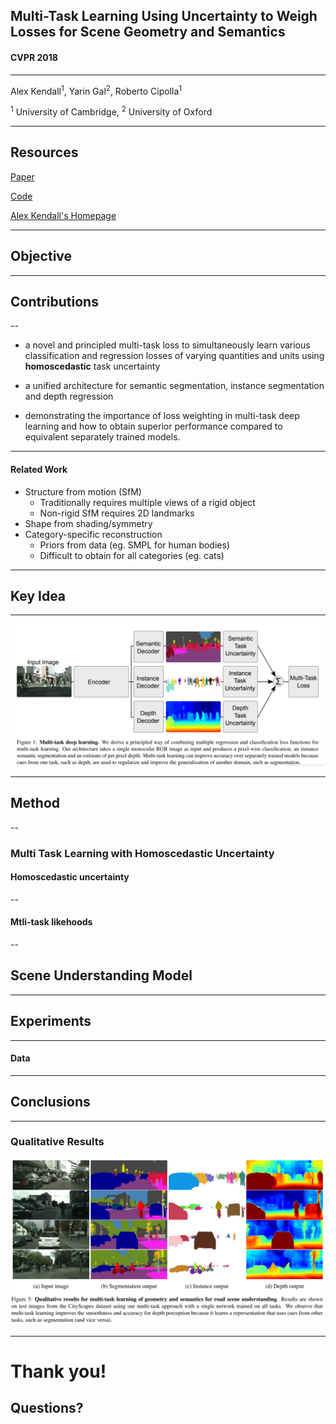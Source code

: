 
## Multi-Task Learning Using Uncertainty to Weigh Losses for Scene Geometry and Semantics

#### CVPR 2018

---

Alex Kendall<sup>1</sup>, Yarin Gal<sup>2</sup>, Roberto Cipolla<sup>1</sup>

<sup>1</sup> University of Cambridge, <sup>2</sup> University of Oxford

---

## Resources

[Paper](https://arxiv.org/pdf/1705.07115.pdf)

[Code](https://github.com/yaringal/multi-task-learning-example)

[Alex Kendall's Homepage](https://alexgkendall.com/research/)

---

##  Objective



---

## Contributions

--

* a novel and principled multi-task loss to simultaneously learn various classification and regression losses of varying quantities and units using **homoscedastic** task uncertainty
* a unified architecture for semantic segmentation, instance segmentation and depth regression

* demonstrating the importance of loss weighting in multi-task deep learning and how to obtain superior performance compared to equivalent separately trained models.

---

#### Related Work  

- Structure from motion (SfM)
  - Traditionally requires multiple views of a rigid object
  - Non-rigid SfM requires 2D landmarks 
- Shape from shading/symmetry
- Category-specific reconstruction
  - Priors from data (eg. SMPL for human bodies)
  - Difficult to obtain for all categories (eg. cats)

---

## Key Idea


---

![overview](assets/network.png)<!-- .element height="70%" width="70%" -->

---

## Method

--
### Multi Task Learning with Homoscedastic Uncertainty
#### Homoscedastic uncertainty


--

#### Mtli-task likehoods 


--

## Scene Understanding Model

---

## Experiments

---

#### Data

---

## Conclusions

---

### Qualitative Results

![results](assets/results.png)<!-- .element height="70%" width="70%" -->

---

# Thank you! 
## Questions?
